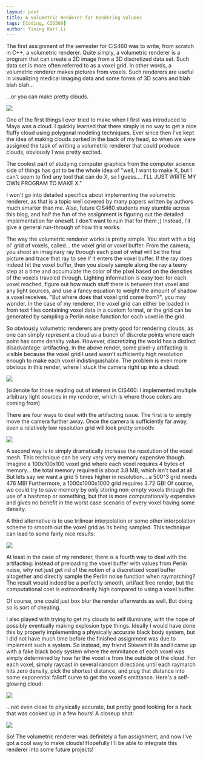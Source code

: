 ```yaml
---
layout: post
title: A Volumetric Renderer for Rendering Volumes
tags: [Coding, CIS560]
author: Yining Karl Li
---
```


The first assignment of the semester for CIS460 was to write, from scratch in C++, a volumetric renderer. Quite simply, a volumetric renderer is a program that can create a 2D image from a 3D discretized data set. Such data set is more often referred to as a voxel grid. In other words, a volumetric renderer makes pictures from voxels. Such renderers are useful in visualizing medical imaging data and some forms of 3D scans and blah blah blah...

...or you can make pretty clouds.

[![]({{site.url}}/content/images/2011/Oct/cloud07.png)]({{site.url}}/content/images/2011/Oct/cloud07.png)

One of the first things I ever tried to make when I first was introduced to Maya was a cloud. I quickly learned that there simply is no way to get a nice fluffy cloud using polygonal modeling techniques. Ever since then I've kept the idea of making clouds parked in the back of my head, so when we were assigned the task of writing a volumetric renderer that could produce clouds, obviously I was pretty excited. 

The coolest part of studying computer graphics from the computer science side of things has got to be the whole idea of "well, I want to make X, but I can't seem to find any tool that can do X, so I guess.... I'LL JUST WRITE MY OWN PROGRAM TO MAKE X." 

I won't go into detailed specifics about implementing the volumetric renderer, as that is a topic well covered by many papers written by authors much smarter than me. Also, future CIS460 students may stumble across this blog, and half the fun of the assignment is figuring out the detailed implementation for oneself. I don't want to ruin that for them ;) Instead, I'll give a general run-through of how this works. 

The way the volumetric renderer works is pretty simple. You start with a big ol' grid of voxels, called... the voxel grid or voxel buffer. From the camera, you shoot an imaginary ray through each pixel of what will be the final picture and trace that ray to see if it enters the voxel buffer. If the ray does indeed hit the voxel buffer, then you slowly sample along the ray a teeny step at a time and accumulate the color of the pixel based on the densities of the voxels traveled through. Lighting information is easy too: for each voxel reached, figure out how much stuff there is between that voxel and any light sources, and use a fancy equation to weight the amount of shadow a voxel receives. "But where does that voxel grid come from?", you may wonder. In the case of my renderer, the voxel grid can either be loaded in from text files containing voxel data in a custom format, or the grid can be generated by sampling a Perlin noise function for each voxel in the grid. 

So obviously volumetric renderers are pretty good for rendering clouds, as one can simply represent a cloud as a bunch of discrete points where each point has some density value. However, discretizing the world has a distinct disadvantage: artifacting. In the above render, some pixel-y artifacting is visible because the voxel grid I used wasn't sufficiently high resolution enough to make each voxel indistinguishable. The problem is even more obvious in this render, where I stuck the camera right up into a cloud: 

[![]({{site.url}}/content/images/2011/Oct/newtest2_smooth.png)]({{site.url}}/content/images/2011/Oct/newtest2_smooth.png)

(sidenote for those reading out of interest in CIS460: I implemented multiple arbitrary light sources in my renderer, which is where those colors are coming from) 

There are four ways to deal with the artifacting issue. The first is to simply move the camera further away. Once the camera is sufficiently far away, even a relatively low resolution grid will look pretty smooth: 

[![]({{site.url}}/content/images/2011/Oct/newtest_withnoise.png)]({{site.url}}/content/images/2011/Oct/newtest_withnoise.png)

A second way is to simply dramatically increase the resolution of the voxel mesh. This technique can be very very very memory expensive though. Imagine a 100x100x100 voxel grid where each voxel requires 4 bytes of memory... the total memory required is about 3.8 MB, which isn't bad at all. But lets say we want a grid 5 times higher in resolution... a 500^3 grid needs 476 MB! Furthermore, a 1000x1000x1000 grid requires 3.72 GB! Of course, we could try to save memory by only storing non-empty voxels through the use of a hashmap or something, but that is more computationally expensive and gives no benefit in the worst case scenario of every voxel having some density. 

A third alternative is to use trilinear interpolation or some other interpolation scheme to smooth out the voxel grid as its being sampled. This technique can lead to some fairly nice results: 

[![]({{site.url}}/content/images/2011/Oct/cloud10.png)]({{site.url}}/content/images/2011/Oct/cloud10.png)

At least in the case of my renderer, there is a fourth way to deal with the artifacting: instead of preloading the voxel buffer with values from Perlin noise, why not just get rid of the notion of a discretized voxel buffer altogether and directly sample the Perlin noise function when raymarching? The result would indeed be a perfectly smooth, artifact free render, but the computational cost is extraordinarily high compared to using a voxel buffer.

Of course, one could just box blur the render afterwards as well. But doing so is sort of cheating. 

I also played with trying to get my clouds to self illuminate, with the hope of possibly eventually making explosion type things. Ideally I would have done this by properly implementing a physically accurate black body system, but I did not have much time before the finished assignment was due to implement such a system. So instead, my friend Stewart Hills and I came up with a fake black body system where the emmitance of each voxel was simply determined by how far the voxel is from the outside of the cloud. For each voxel, simply raycast in several random directions until each raymarch hits zero density, pick the shortest distance, and plug that distance into some exponential falloff curve to get the voxel's emittance. Here's a self-glowing cloud: 

[![]({{site.url}}/content/images/2011/Oct/blackbody_tril.png)]({{site.url}}/content/images/2011/Oct/blackbody_tril.png)

...not even close to physically accurate, but pretty good looking for a hack that was cooked up in a few hours! A closeup shot: 

[![]({{site.url}}/content/images/2011/Oct/blackbody18.png)]({{site.url}}/content/images/2011/Oct/blackbody18.png)

So! The volumetric renderer was definitely a fun assignment, and now I've got a cool way to make clouds! Hopefully I'll be able to integrate this renderer into some future projects!
